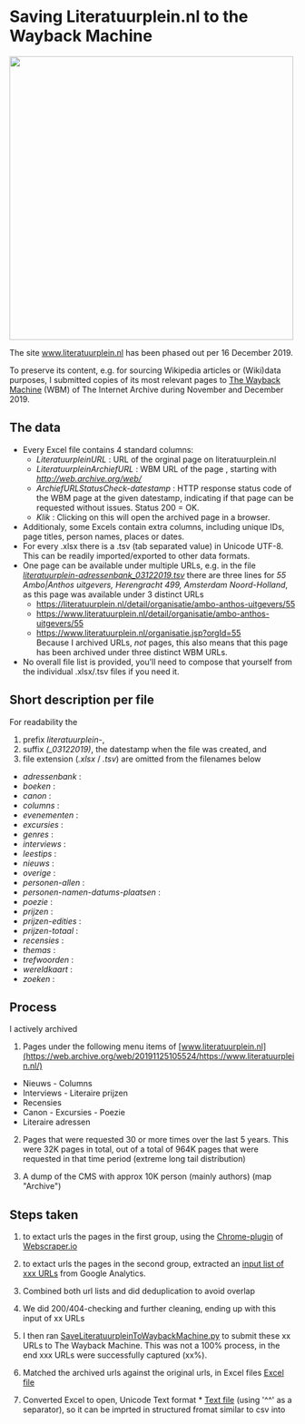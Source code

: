 # Saving Literatuurplein.nl to the Wayback Machine

<image src="images/literatuurplein-homepage_04122019.JPG" width="500"/><br clear="all"/>

The site www.literatuurplein.nl has been phased out per 16 December 2019. 

To preserve its content, e.g. for sourcing Wikipedia articles or (Wiki)data purposes, I submitted copies of its most relevant pages to [The Wayback Machine](https://web.archive.org/) (WBM) of The Internet Archive during November and December 2019.

## The data
* Every Excel file contains 4 standard columns:
  - *LiteratuurpleinURL* : URL of the orginal page on literatuurplein.nl
  - *LiteratuurpleinArchiefURL* : WBM URL of the page , starting with *http://web.archive.org/web/*
  - *ArchiefURLStatusCheck-datestamp* : HTTP response status code of the WBM page at the given datestamp, indicating if that page can be requested without issues. Status 200 = OK.
  - *Klik* : Clicking on this will open the archived page in a browser.
* Additionaly, some Excels contain extra columns, including unique IDs, page titles, person names, places or dates.
* For every .xlsx there is a .tsv (tab separated value) in Unicode UTF-8. This can be readily imported/exported to other data formats.
* One page can be available under multiple URLs, e.g. in the file *[literatuurplein-adressenbank_03122019.tsv](literatuurplein-adressenbank_03122019.tsv)* there are three lines for *55	Ambo|Anthos uitgevers, Herengracht 499, Amsterdam	Noord-Holland*, as this page was available under 3 distinct URLs	
  - https://literatuurplein.nl/detail/organisatie/ambo-anthos-uitgevers/55	
  - https://www.literatuurplein.nl/detail/organisatie/ambo-anthos-uitgevers/55
  - https://www.literatuurplein.nl/organisatie.jsp?orgId=55   
  Because I archived URLs, *not* pages, this also means that this page has been archived under three distinct WBM URLs. 
* No overall file list is provided, you'll need to compose that yourself from the individual .xlsx/.tsv files if you need it.

## Short description per file
For readability the 
1. prefix *literatuurplein-*,  
2. suffix *(_03122019)*, the datestamp when the file was created, and 
3. file extension (*.xlsx* / *.tsv*)
are omitted from the filenames below 

* *adressenbank* : 
* *boeken* : 
* *canon* : 
* *columns* : 
* *evenementen* : 
* *excursies* : 
* *genres* : 
* *interviews* : 
* *leestips* : 
* *nieuws* : 
* *overige* : 
* *personen-allen* : 
* *personen-namen-datums-plaatsen* : 
* *poezie* : 
* *prijzen* : 
* *prijzen-edities* : 
* *prijzen-totaal* : 
* *recensies* : 
* *themas* : 
* *trefwoorden* : 
* *wereldkaart* : 
* *zoeken* : 

## Process

I actively archived

1) Pages under the following menu items of [www.literatuurplein.nl](https://web.archive.org/web/20191125105524/https://www.literatuurplein.nl/)
* Nieuws - Columns
* Interviews - Literaire prijzen
* Recensies
* Canon - Excursies - Poezie
* Literaire adressen

2) Pages that were requested 30 or more times over the last 5 years. This were 32K pages in total, out of a total of 964K pages that were requested in that time period (extreme long tail distribution)  

3) A dump of the CMS with approx 10K person (mainly authors) (map "Archive")


## Steps taken 
1) to extact urls the pages in the first group, using the [Chrome-plugin](https://chrome.google.com/webstore/detail/web-scraper/jnhgnonknehpejjnehehllkliplmbmhn?hl=en) of [Webscraper.io](https://webscraper.io/)

2) to extact urls the pages in the second group, extracted an [input list of xxx URLs](Input-Literatuurplein_TeArchiverenURLs.txt) from Google Analytics. 

3) Combined both url lists and did deduplication to avoid overlap

4) We did 200/404-checking and further cleaning, ending up with this input of xx URLs

5) I then ran [SaveLiteratuurpleinToWaybackMachine.py](SaveLiteratuurpleinToWaybackMachine.py) to submit these xx URLs to The Wayback Machine. This was not a 100% process, in the end xxx URLs were successfully captured (xx%). 

6) Matched the archived urls against the original urls, in Excel files
 [Excel file](Output-Literatuurplein_GearchiveerdeURLs_21112019.xlsx) 

7) Converted Excel to open, Unicode Text format * [Text file](Output-Literatuurplein_GearchiveerdeURLs_21112019.txt) (using '^^' as a separator), so it can be imprted in structured fromat similar to csv into 
